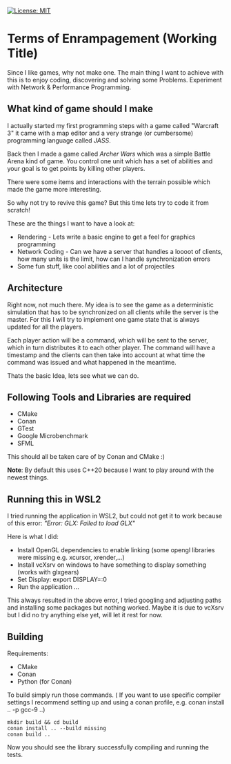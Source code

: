 [![License: MIT](https://img.shields.io/badge/License-MIT-yellow.svg)](https://opensource.org/licenses/MIT)

# Terms of Enrampagement (Working Title)

Since I like games, why not make one. The main thing I want to achieve with this is to enjoy coding, discovering and solving some Problems. Experiment with Network & Performance Programming.

## What kind of game should I make

I actually started my first programming steps with a game called "Warcraft 3" it came with a map editor and a very strange (or cumbersome) programming language called *JASS*.

Back then I made a game called *Archer Wars* which was a simple Battle Arena kind of game. You control one unit which has a set of abilities and your goal is to get points by killing other players.

There were some items and interactions with the terrain possible which made the game more interesting.

So why not try to revive this game? But this time lets try to code it from scratch!

These are the things I want to have a look at:

* Rendering - Lets write a basic engine to get a feel for graphics programming
* Network Coding - Can we have a server that handles a loooot of clients, how many units is the limit, how can I handle synchronization errors
* Some fun stuff, like cool abilities and a lot of projectiles

## Architecture

Right now, not much there. My idea is to see the game as a deterministic simulation that has to be synchronized on all clients while the server is the master. For this I will try to implement one game state that is always updated for all the players.

Each player action will be a command, which will be sent to the server, which in turn distributes it to each other player. The command will have a timestamp and the clients can then take into account at what time the command was issued and what happened in the meantime.

Thats the basic Idea, lets see what we can do.

## Following Tools and Libraries are required

* CMake
* Conan
* GTest
* Google Microbenchmark
* SFML

This should all be taken care of by Conan and CMake :)

**Note**: By default this uses C++20 because I want to play around with the newest things.

## Running this in WSL2

I tried running the application in WSL2, but could not get it to work because of this error:
*"Error: GLX: Failed to load GLX"*

Here is what I did:

* Install OpenGL dependencies to enable linking (some opengl libraries were missing e.g. xcursor, xrender,...)
* Install vcXsrv on windows to have something to display something (works with glxgears)
* Set Display: export DISPLAY=:0
* Run the application ...

This always resulted in the above error, I tried googling and adjusting paths and installing some packages but nothing worked. Maybe it is due to vcXsrv but I did no try anything else yet, will let it rest for now.

## Building

Requirements:

* CMake
* Conan
* Python (for Conan)

To build simply run those commands. ( If you want to use specific compiler settings I recommend setting up and using a conan profile, e.g. conan install .. -p gcc-9 ..)

```shell
mkdir build && cd build
conan install .. --build missing
conan build ..
```

Now you should see the library successfully compiling and running the tests.
